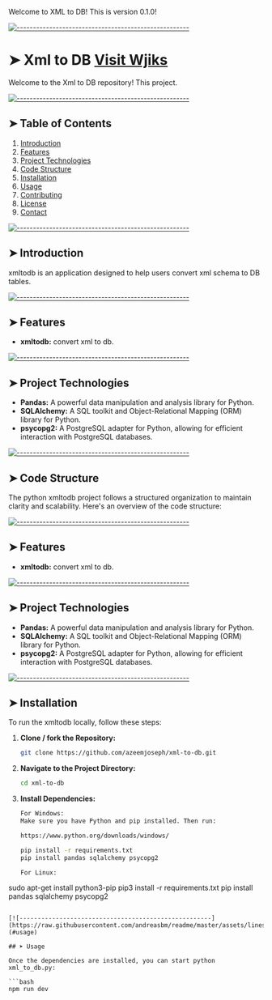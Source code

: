 <!-- ⚠️ This README has been generated from the file(s) "blueprint.md" ⚠️-->

Welcome to XML to DB! This is version 0.1.0!

[![-----------------------------------------------------](https://raw.githubusercontent.com/andreasbm/readme/master/assets/lines/colored.png)](#owlsense-frontend)

# ➤ Xml to DB [Visit Wjiks](https://www.wjiks.com)


Welcome to the Xml to DB repository! This project.

[![-----------------------------------------------------](https://raw.githubusercontent.com/andreasbm/readme/master/assets/lines/colored.png)](#table-of-contents)

## ➤ Table of Contents

1. [Introduction](#introduction)
2. [Features](#features)
3. [Project Technologies](#project-technologies)
4. [Code Structure](#code-structure)
5. [Installation](#installation)
6. [Usage](#usage)
7. [Contributing](#contributing)
8. [License](#license)
9. [Contact](#contact)

[![-----------------------------------------------------](https://raw.githubusercontent.com/andreasbm/readme/master/assets/lines/colored.png)](#introduction)

## ➤ Introduction

xmltodb is an application designed to help users convert xml schema to DB tables.

[![-----------------------------------------------------](https://raw.githubusercontent.com/andreasbm/readme/master/assets/lines/colored.png)](#features)

## ➤ Features

- **xmltodb:** convert xml to db.

[![-----------------------------------------------------](https://raw.githubusercontent.com/andreasbm/readme/master/assets/lines/colored.png)](#project-technologies)

## ➤ Project Technologies

- **Pandas:** A powerful data manipulation and analysis library for Python.
- **SQLAlchemy:** A SQL toolkit and Object-Relational Mapping (ORM) library for Python.
- **psycopg2:** A PostgreSQL adapter for Python, allowing for efficient interaction with PostgreSQL databases.

[![-----------------------------------------------------](https://raw.githubusercontent.com/andreasbm/readme/master/assets/lines/colored.png)](#code-structure)

## ➤ Code Structure

The python xmltodb project follows a structured organization to maintain clarity and scalability. Here's an overview of the code structure:

[![-----------------------------------------------------](https://raw.githubusercontent.com/andreasbm/readme/master/assets/lines/colored.png)](#features)

## ➤ Features

- **xmltodb:** convert xml to db.

[![-----------------------------------------------------](https://raw.githubusercontent.com/andreasbm/readme/master/assets/lines/colored.png)](#project-technologies)

## ➤ Project Technologies

- **Pandas:** A powerful data manipulation and analysis library for Python.
- **SQLAlchemy:** A SQL toolkit and Object-Relational Mapping (ORM) library for Python.
- **psycopg2:** A PostgreSQL adapter for Python, allowing for efficient interaction with PostgreSQL databases.


[![-----------------------------------------------------](https://raw.githubusercontent.com/andreasbm/readme/master/assets/lines/colored.png)](#installation)

## ➤ Installation

To run the xmltodb locally, follow these steps:

1. **Clone / fork the Repository:**

   ```bash
   git clone https://github.com/azeemjoseph/xml-to-db.git
   ```

2. **Navigate to the Project Directory:**

   ```bash
   cd xml-to-db
   ```

3. **Install Dependencies:**
   ```bash
   For Windows:
   Make sure you have Python and pip installed. Then run:

   https://www.python.org/downloads/windows/

   pip install -r requirements.txt
   pip install pandas sqlalchemy psycopg2

   For Linux:
  sudo apt-get install python3-pip
  pip3 install -r requirements.txt
  pip install pandas sqlalchemy psycopg2

   ```

[![-----------------------------------------------------](https://raw.githubusercontent.com/andreasbm/readme/master/assets/lines/colored.png)](#usage)

## ➤ Usage

Once the dependencies are installed, you can start python xml_to_db.py:

```bash
npm run dev
```
